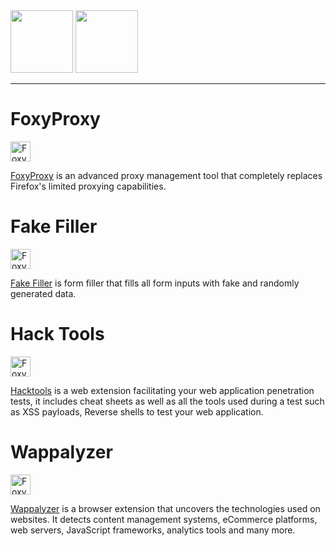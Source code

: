 <img height="100px" src="https://user-images.githubusercontent.com/28403617/172729625-a931492c-ab7f-4175-8f40-728c5aa96fd1.svg#gh-dark-mode-only" />
<img height="100px" src="https://user-images.githubusercontent.com/28403617/172729627-7ff8e230-a668-4e57-b7db-7ec9c809ebfd.svg#gh-light-mode-only" />

---

# FoxyProxy
<img width="32px" height="auto" alt='FoxyProxy' src='https://addons.mozilla.org/user-media/addon_icons/2/2464-64.png'>

[FoxyProxy](https://addons.mozilla.org/en-US/firefox/addon/foxyproxy-standard/) is an advanced proxy management tool that completely replaces Firefox's limited proxying capabilities.

# Fake Filler
<img width="32px" height="auto" alt='FoxyProxy' src='https://addons.mozilla.org/user-media/addon_icons/752/752600-64.png'>

[Fake Filler](https://addons.mozilla.org/en-US/firefox/addon/fake-filler/) is form filler that fills all form inputs  with fake and randomly generated data.

# Hack Tools
<img width="32px" height="auto" alt='FoxyProxy' src='https://addons.mozilla.org/user-media/addon_icons/2649/2649669-64.png'>

[Hacktools](https://addons.mozilla.org/en-US/firefox/addon/hacktools/) is a web extension facilitating your web application penetration tests, it includes cheat sheets as well as all the tools used during a test such as XSS payloads, Reverse shells to test your web application.

# Wappalyzer
<img width="32px" height="auto" alt='FoxyProxy' src='https://addons.mozilla.org/user-media/addon_icons/10/10229-64.png'>

[Wappalyzer](https://addons.mozilla.org/fr/firefox/addon/wappalyzer/) is a browser extension that uncovers the technologies used on websites. It detects content management systems, eCommerce platforms, web servers, JavaScript frameworks, analytics tools and many more.
